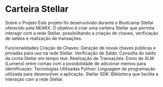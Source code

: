 # Carteira Stellar
Sobre o Projeto
Este projeto foi desenvolvido durante o Bootcamp Stellar oferecido pela NEARX. O objetivo é criar uma carteira Stellar que permita interagir com a rede Stellar, possibilitando a criação de chaves, verificação de saldos e realização de transações.

Funcionalidades
Criação de Chaves: Geração de novas chaves públicas e privadas para uso na rede Stellar.
Verificação de Saldo: Consulta do saldo da conta Stellar em tempo real.
Realização de Transações: Envio de XLM (Lumens) entre contas com a possibilidade de adicionar memos para identificação.
Tecnologias Utilizadas
Python: Linguagem de programação utilizada para desenvolver a aplicação.
Stellar SDK: Biblioteca que facilita a interação com a rede Stellar.
